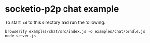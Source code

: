 # socketio-p2p chat example

To start, `cd` to this directory and run the following.

```
browserify examples/chat/src/index.js -o examples/chat/bundle.js
node server.js
```
